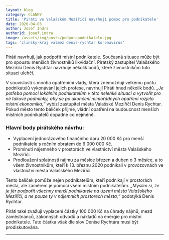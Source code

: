 ```yaml
---
layout: blog
category: CLANKY
title: 'Piráti ve Valašském Meziříčí navrhují pomoc pro podnikatele'
date: 2020-04-03
author: Josef Indra
authorId: josef.indra
image: /assets/img/posts/podporapodnikatelu.jpg
tags: 'zlinsky-kraj valmez denis-rychtar koronavirus'
---
```

Piráti navrhují, jak podpořit místní podnikatele. Současná situace může být pro spoustu menších živnostníků likvidační. Pirátský zastupitel Valašského Meziříčí Denis Rychtar navrhuje několik bodů, které živnostníkům tuto situaci ulehčí. 
 
V souvislosti s mnoha opatřeními vlády, která znemožňují velkému počtu podnikatelů vykonávání jejich profese, navrhují Piráti hned několik bodů. *„Je potřeba pomoci lokálním podnikatelům v této nelehké situaci a vytvořit pro ně takové podmínky, aby se po ukončení mimořádných opatření rozjela místní ekonomika,“* vybízí zastupitel města Valašské Meziříčí Denis Rychtar. Pokud město tento balíček přijme, vládní opatření na budoucnost menších místních podnikatelů dopadne co nejméně.
 
###  **Hlavní body pirátského návrhu:**
 
* Vyplacení jednorázového finančního daru 20 000 Kč pro menší podnikatele s ročním obratem do 6 000 000 Kč.
* Prominutí nájemného v prostorách ve vlastnictví města Valašského Meziříčí.
* Prodloužení splatnosti nájmu za měsíce březen a duben o 3 měsíce, a to všem živnostníkům, kteří k 13. březnu 2020 podnikali v provozovnách ve vlastnictví města Valašského Meziříčí.
 
Tento balíček pomůže nejen podnikatelům, kteří podnikají v prostorách města, ale záměrem je pomoci všem místním podnikatelům. *„Myslím si, že je fér podpořit všechny menší podnikatele na území města Valašského Meziříčí, a ne pouze ty v nájemních prostorech města,“* podotýká Denis Rychtar. 
 
Piráti také zvažují vyplacení částky 100 000 Kč na úhrady nájmů, mezd zaměstnanců, zákonných odvodů a nákladů na energie pro místní podnikatele. Tato částka však dle slov Denise Rychtara musí být prodiskutována. 

---
